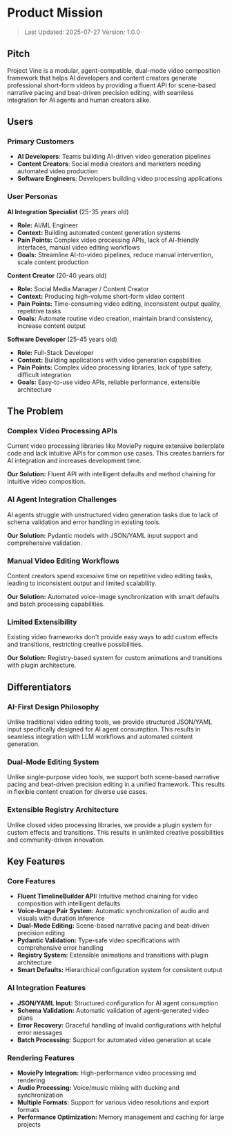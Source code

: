 # Product Mission

> Last Updated: 2025-07-27
> Version: 1.0.0

## Pitch

Project Vine is a modular, agent-compatible, dual-mode video composition framework that helps AI developers and content creators generate professional short-form videos by providing a fluent API for scene-based narrative pacing and beat-driven precision editing, with seamless integration for AI agents and human creators alike.

## Users

### Primary Customers

- **AI Developers**: Teams building AI-driven video generation pipelines
- **Content Creators**: Social media creators and marketers needing automated video production
- **Software Engineers**: Developers building video processing applications

### User Personas

**AI Integration Specialist** (25-35 years old)
- **Role:** AI/ML Engineer
- **Context:** Building automated content generation systems
- **Pain Points:** Complex video processing APIs, lack of AI-friendly interfaces, manual video editing workflows
- **Goals:** Streamline AI-to-video pipelines, reduce manual intervention, scale content production

**Content Creator** (20-40 years old)
- **Role:** Social Media Manager / Content Creator
- **Context:** Producing high-volume short-form video content
- **Pain Points:** Time-consuming video editing, inconsistent output quality, repetitive tasks
- **Goals:** Automate routine video creation, maintain brand consistency, increase content output

**Software Developer** (25-45 years old)
- **Role:** Full-Stack Developer
- **Context:** Building applications with video generation capabilities
- **Pain Points:** Complex video processing libraries, lack of type safety, difficult integration
- **Goals:** Easy-to-use video APIs, reliable performance, extensible architecture

## The Problem

### Complex Video Processing APIs

Current video processing libraries like MoviePy require extensive boilerplate code and lack intuitive APIs for common use cases. This creates barriers for AI integration and increases development time.

**Our Solution:** Fluent API with intelligent defaults and method chaining for intuitive video composition.

### AI Agent Integration Challenges

AI agents struggle with unstructured video generation tasks due to lack of schema validation and error handling in existing tools.

**Our Solution:** Pydantic models with JSON/YAML input support and comprehensive validation.

### Manual Video Editing Workflows

Content creators spend excessive time on repetitive video editing tasks, leading to inconsistent output and limited scalability.

**Our Solution:** Automated voice-image synchronization with smart defaults and batch processing capabilities.

### Limited Extensibility

Existing video frameworks don't provide easy ways to add custom effects and transitions, restricting creative possibilities.

**Our Solution:** Registry-based system for custom animations and transitions with plugin architecture.

## Differentiators

### AI-First Design Philosophy

Unlike traditional video editing tools, we provide structured JSON/YAML input specifically designed for AI agent consumption. This results in seamless integration with LLM workflows and automated content generation.

### Dual-Mode Editing System

Unlike single-purpose video tools, we support both scene-based narrative pacing and beat-driven precision editing in a unified framework. This results in flexible content creation for diverse use cases.

### Extensible Registry Architecture

Unlike closed video processing libraries, we provide a plugin system for custom effects and transitions. This results in unlimited creative possibilities and community-driven innovation.

## Key Features

### Core Features

- **Fluent TimelineBuilder API:** Intuitive method chaining for video composition with intelligent defaults
- **Voice-Image Pair System:** Automatic synchronization of audio and visuals with duration inference
- **Dual-Mode Editing:** Scene-based narrative pacing and beat-driven precision editing
- **Pydantic Validation:** Type-safe video specifications with comprehensive error handling
- **Registry System:** Extensible animations and transitions with plugin architecture
- **Smart Defaults:** Hierarchical configuration system for consistent output

### AI Integration Features

- **JSON/YAML Input:** Structured configuration for AI agent consumption
- **Schema Validation:** Automatic validation of agent-generated video plans
- **Error Recovery:** Graceful handling of invalid configurations with helpful error messages
- **Batch Processing:** Support for automated video generation at scale

### Rendering Features

- **MoviePy Integration:** High-performance video processing and rendering
- **Audio Processing:** Voice/music mixing with ducking and synchronization
- **Multiple Formats:** Support for various video resolutions and export formats
- **Performance Optimization:** Memory management and caching for large projects 